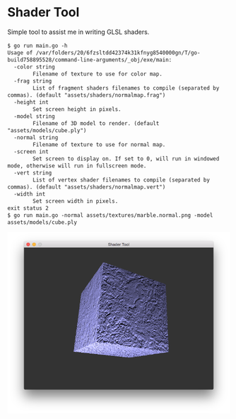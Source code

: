 Shader Tool
===========

Simple tool to assist me in writing GLSL shaders.

```
$ go run main.go -h
Usage of /var/folders/20/6fzsltdd42374k31kfnyg8540000gn/T/go-build758895528/command-line-arguments/_obj/exe/main:
  -color string
    	Filename of texture to use for color map.
  -frag string
    	List of fragment shaders filenames to compile (separated by commas). (default "assets/shaders/normalmap.frag")
  -height int
    	Set screen height in pixels.
  -model string
    	Filename of 3D model to render. (default "assets/models/cube.ply")
  -normal string
    	Filename of texture to use for normal map.
  -screen int
    	Set screen to display on. If set to 0, will run in windowed mode, otherwise will run in fullscreen mode.
  -vert string
    	List of vertex shader filenames to compile (separated by commas). (default "assets/shaders/normalmap.vert")
  -width int
    	Set screen width in pixels.
exit status 2
$ go run main.go -normal assets/textures/marble.normal.png -model assets/models/cube.ply
```

![Alt text](https://github.com/hurricanerix/shader-tool/raw/master/screenshot.png "Screenshot")
